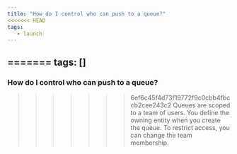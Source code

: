 ```yaml
---
title: "How do I control who can push to a queue?"
<<<<<<< HEAD
tags:
   - launch
---
```


=======
tags: []
---

### How do I control who can push to a queue?
>>>>>>> 6ef6c45f4d73f19772f9c0cbb4fbccb2cee243c2
Queues are scoped to a team of users. You define the owning entity when you create the queue.  To restrict access, you can change the team membership.